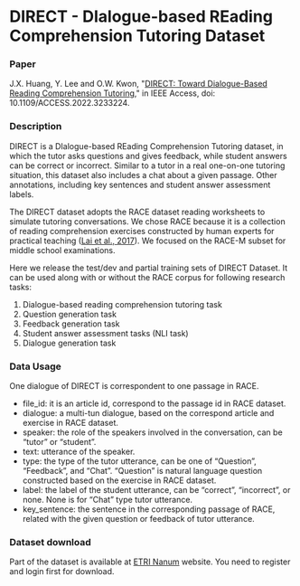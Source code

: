 # DIRECT - DIalogue-based REading Comprehension Tutoring Dataset

### Paper
J.X. Huang, Y. Lee and O.W. Kwon, "[DIRECT: Toward Dialogue-Based Reading Comprehension Tutoring](http://doi.org/10.1109/ACCESS.2022.3233224)," in IEEE Access, doi: 10.1109/ACCESS.2022.3233224.


### Description
DIRECT is a DIalogue-based REading Comprehension Tutoring dataset, in which the tutor asks questions and gives feedback, while student answers can be correct or incorrect. Similar to a tutor in a real one-on-one tutoring situation, this dataset also includes a chat about a given passage. Other annotations, including key sentences and student answer assessment labels.

The DIRECT dataset adopts the RACE dataset reading worksheets to simulate tutoring conversations. We chose RACE because it is a collection of reading comprehension exercises constructed by human experts for practical teaching ([Lai et al., 2017](https://arxiv.org/abs/1704.04683)). We focused on the RACE-M subset for middle school examinations.
 
Here we release the test/dev and partial training sets of DIRECT Dataset. It can be used along with or without the RACE corpus for following research tasks:
1) Dialogue-based reading comprehension tutoring task 
2) Question generation task 
3) Feedback generation task 
4) Student answer assessment tasks (NLI task)
5) Dialogue generation task


### Data Usage
One dialogue of DIRECT is correspondent to one passage in RACE.
- file_id: it is an article id, correspond to the passage id in RACE dataset.
- dialogue: a multi-tun dialogue, based on the correspond article and exercise in RACE dataset.
- speaker: the role of the speakers involved in the conversation, can be “tutor” or “student”.
- text: utterance of the speaker.
- type: the type of the tutor utterance, can be one of “Question”, “Feedback”, and “Chat”. “Question” is natural language question constructed based on the exercise in RACE dataset.
- label: the label of the student utterance, can be “correct”, “incorrect”, or none. None is for “Chat” type tutor utterance.
- key_sentence: the sentence in the corresponding passage of RACE, related with the given question or feedback of tutor utterance. 


### Dataset download
Part of the dataset is available at [ETRI Nanum](https://nanum.etri.re.kr/share/jxhuang/DIRECT?lang=en_US) website. You need to register and login first for download.


